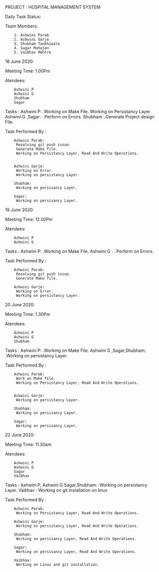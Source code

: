 
PROJECT : HOSPITAL MANAGEMENT SYSTEM

Daily Task Status:

Team Members:

        1. Ashwini Parab
        2. Ashwini Garje
        3. Shubham Tankhiwale
        4. Sagar Mahajan 
        5. Vaibhav Mehtre
        
     
18 June 2020:

Meeting Time: 1.00Pm

Atendees:

        Ashwini P
        Ashwini G
        Shubham
        Sagar
        
Tasks :  Ashwini P: .Working on Make File. Working on Persistancy Layer
         Ashwini G ,Sagar: . Perform on Errors. 
         Shubham :.Generate Project design File.

Task Performed By :

        Ashwini Parab:
         Resolving git push issue. 
         Generate Make file.
         Working on Persistancy Layer, Read And Write Operations.
         
         
        Ashwini Garje:
         Working on Error.
         Working on persistancy Layer.
         
        Shubham:
         Working on persisancy Layer.
         
        Sagar:
         Working on persisancy Layer. 
      
  
  
  19 June 2020:

Meeting Time: 12.00Pm

Atendees:

        Ashwini P
        Ashwini G
        
Tasks :  Ashwini P: .Working on Make File. 
         Ashwini G : . Perform on Errors. 
        

Task Performed By :

        Ashwini Parab:
         Resolving git push issue. 
         Generate Make file.
        
        Ashwini Garje:
         Working on Error.
         Working on persistancy Layer. 
 
20 June 2020:

Meeting Time: 1.30Pm

Atendees:

        Ashwini P
        Ashwini G
        Shubham
        
Tasks :  Ashwini P: .Working on Make File.
         Ashwini G ,Sagar,Shubham: .Working on persistancy Layer.  

Task Performed By :

        Ashwini Parab: 
         Work on Make file.
         Working on Persistancy Layer, Read And Write Operations.
         
         
        Ashwini Garje:
         Working on persistancy Layer.
         
        Shubham:
         Working on persisancy Layer.
         
        Sagar:
         Working on persisancy Layer. 

22 June 2020:

Meeting Time: 11.30am

Atendees:

        Ashwini P
        Ashwini G
        Sagar
        Vaibhav
        
Tasks :  Ashwini P, Ashwini G Sagar,Shubham: .Working on persistancy Layer. 
         Vaibhav : Working on git installation on linux

Task Performed By :

        Ashwini Parab:
         Working on Persistancy Layer, Read And Write Operations.
     
        Ashwini Garje:
         Working on persistancy Layer, Read And Write Operations.
         
        Shubham:
         Working on persisancy Layer, Read And Write Operations.
         
        Sagar:
         Working on persisancy Layer, Read And Write Operations.
         
        Vaibhav:
         Working on Linux and git installation.
         
         
